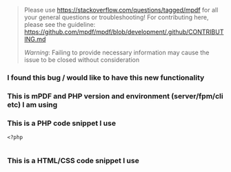 > Please use https://stackoverflow.com/questions/tagged/mpdf for all your general questions or troubleshooting!
> For contributing here, please see the guideline: https://github.com/mpdf/mpdf/blob/development/.github/CONTRIBUTING.md
>
> *Warning*: Failing to provide necessary information may cause the issue to be closed without consideration

### I found this bug / would like to have this new functionality

### This is mPDF and PHP version and environment (server/fpm/cli etc) I am using

### This is a PHP code snippet I use

```
<?php


```

### This is a HTML/CSS code snippet I use

```

```
